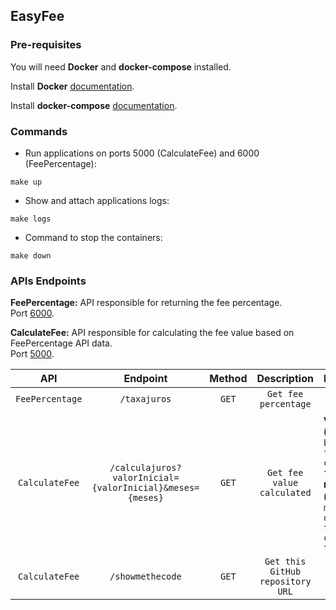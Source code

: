 ## EasyFee

### Pre-requisites

You will need **Docker** and **docker-compose** installed.

Install **Docker** [documentation](https://docs.docker.com/get-docker/).

Install **docker-compose** [documentation](https://docs.docker.com/compose/install/).

### Commands

- Run applications on ports 5000 (CalculateFee) and 6000 (FeePercentage):
```shell
make up
```

- Show and attach applications logs:
```shell
make logs
```

- Command to stop the containers:
```shell
make down
```

### APIs Endpoints

**FeePercentage:** API responsible for returning the fee percentage.<br />
Port [6000](http://localhost:6000/taxajuros).

**CalculateFee:** API responsible for calculating the fee value based on FeePercentage API data.<br />
Port [5000](http://localhost:5000/showmethecode).

| API | Endpoint | Method | Description | Parameters |
| :----------------: | :----------------: | :-------------------: | :-------------------: | :------------------- |
| `FeePercentage` | `/taxajuros` | `GET` | `Get fee percentage` | |
| `CalculateFee` | `/calculajuros?valorInicial={valorInicial}&meses={meses}` | `GET` | `Get fee value calculated` | **valorInicial (decimal)**:<br/>`base value to calculate the fee;`<br/> **meses (integer)**:<br/> `months quantity to calculate the fee.`|
| `CalculateFee` | `/showmethecode` | `GET` | `Get this GitHub repository URL` | |